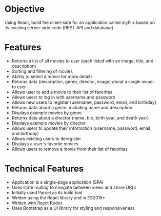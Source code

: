 # Objective
Using React, build the client-side for an application called myFlix based on its existing
server-side code (REST API and database).

# Features
- Returns a list of all movies to user (each listed with an image, title, and description)
- Sorting and filtering of movies
- Ability to select a movie for more details
- Returns data (description, genre, director, image) about a single mvoei to user
- Allows user to add a movie to their list of favorites
- Allows users to log in with username and password
- Allows new users to register (username, password, email, and birthday)
- Returns data about a genre, including name and description
- Displays example movies by genre
- Returns data about a director (name, bio, birth year, and death year)
- Displays example movies by director
- Allows users to update their information (username, password, email, and birthday)
- Allows existing users to deregister
- Displays a user's favorite movies
- Allows users to remove a movie from their list of favorites

# Technical Features
- Application is a single-page application (SPA)
- Uses state routing to navigate between views and share URLs
- Initially used Parcel as its build tool
- Written using the React library and in ES2015+
- Written with React Redux
- Uses Bootstrap as a UI library for styling and responsiveness

